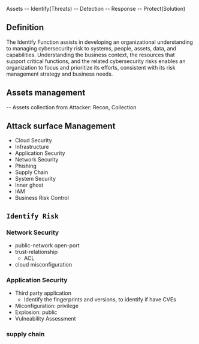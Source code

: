 Assets -- Identify(Threats) -- Detection -- Response -- Protect(Solution) 

## Definition
  The Identify Function assists in developing an organizational understanding to managing cybersecurity risk to systems, people, assets, data, and capabilities. Understanding the business context, the resources that support critical functions, and the related cybersecurity risks enables an organization to focus and prioritize its efforts, consistent with its risk management strategy and business needs.

## Assets management
  -- Assets collection from Attacker: Recon, Collection


## Attack surface Management 
- Cloud Security
- Infrastructure 
- Application Security 
- Network Security
- Phishing
- Supply Chain
- System Security
- Inner ghost
- IAM
- Business Risk Control



## `Identify Risk`
### Network Security
 - public-network open-port
 - trust-relationship
   - ACL
 - cloud misconfiguration


### Application Security
  - Third party application
    - Identify the fingerprints and versions, to identify if have CVEs
  - Miconfiguration: privilege
  - Explosion: public 
  - Vulneability Assessment

### supply chain
 
 
